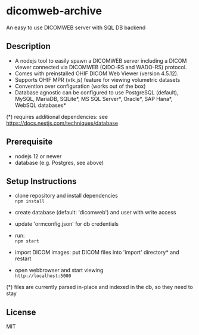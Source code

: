 # dicomweb-archive

An easy to use DICOMWEB server with SQL DB backend

## Description
* A nodejs tool to easily spawn a DICOMWEB server including a DICOM viewer connected via DICOMWEB (QIDO-RS and WADO-RS) protocol.
* Comes with preinstalled OHIF DICOM Web Viewer (version 4.5.12).
* Supports OHIF MPR (vtk.js) feature for viewing volumetric datasets
* Convention over configuration (works out of the box)
* Database agnostic can be configured to use PostgreSQL (default), MySQL, MariaDB, SQLite*, MS SQL Server*, Oracle*, SAP Hana*, WebSQL databases*

(*) requires additional dependencies: see https://docs.nestjs.com/techniques/database

## Prerequisite

* nodejs 12 or newer
* database (e.g. Postgres, see above)

## Setup Instructions

* clone repository and install dependencies  
  ```npm install```

* create database (default: 'dicomweb') and user with write access

* update 'ormconfig.json' for db credentials

* run:  
  ```npm start```

* import DICOM images: put DICOM files into 'import' directory* and restart  

* open webbrowser and start viewing  
  ```http://localhost:5000```

(*) files are currently parsed in-place and indexed in the db, so they need to stay

## License
MIT

